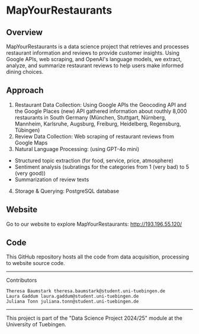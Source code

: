 # MapYourRestaurants

## Overview
MapYourRestaurants is a data science project that retrieves and processes restaurant information and reviews to provide customer insights. Using Google APIs, web scraping, and OpenAI's language models, we extract, analyze, and summarize restaurant reviews to help users make informed dining choices.

## Approach
1. Restaurant Data Collection: Using Google APIs the Geocoding API and the Google Places (new) API gathered information about routhly 8,000 restaurants in South Germany (München, Stuttgart, Nürnberg, Mannheim, Karlsruhe, Augsburg, Freiburg, Heidelberg, Regensburg, Tübingen)
2. Review Data Collection: Web scraping of restaurant reviews from Google Maps
3. Natural Language Processing: (using GPT-4o mini)
  -  Structured topic extraction (for food, service, price, atmosphere)
  -  Sentiment analysis (subratings for the categories from 1 (very bad) to 5 (very good))
  -  Summarization of review texts
4. Storage & Querying: PostgreSQL database

## Website
Go to our website to explore MapYourRestaurants: http://193.196.55.120/ 

## Code
This GitHub repository hosts all the code from data acquisition, processing to website source code.

-------------------------------------
  Contributors

    Theresa Baumstark theresa.baumstark@student.uni-tuebingen.de
    Laura Gaddum laura.gaddum@student.uni-tuebingen.de
    Juliana Tonn juliana.tonn@student.uni-tuebingen.de

-------------------------------------
This project is part of the "Data Science Project 2024/25" module at the University of Tuebingen.
